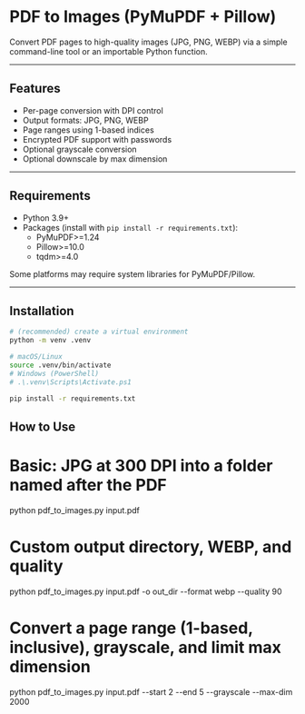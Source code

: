 # PDF to Images (PyMuPDF + Pillow)

Convert PDF pages to high-quality images (JPG, PNG, WEBP) via a simple command-line tool or an importable Python function.

---

## Features

- Per-page conversion with DPI control
- Output formats: JPG, PNG, WEBP
- Page ranges using 1-based indices
- Encrypted PDF support with passwords
- Optional grayscale conversion
- Optional downscale by max dimension
---

## Requirements

- Python 3.9+
- Packages (install with `pip install -r requirements.txt`):
  - PyMuPDF>=1.24
  - Pillow>=10.0
  - tqdm>=4.0

Some platforms may require system libraries for PyMuPDF/Pillow.

---

## Installation

```bash
# (recommended) create a virtual environment
python -m venv .venv

# macOS/Linux
source .venv/bin/activate
# Windows (PowerShell)
# .\.venv\Scripts\Activate.ps1

pip install -r requirements.txt
```

## How to Use

# Basic: JPG at 300 DPI into a folder named after the PDF
python pdf_to_images.py input.pdf

# Custom output directory, WEBP, and quality
python pdf_to_images.py input.pdf -o out_dir --format webp --quality 90

# Convert a page range (1-based, inclusive), grayscale, and limit max dimension
python pdf_to_images.py input.pdf --start 2 --end 5 --grayscale --max-dim 2000

